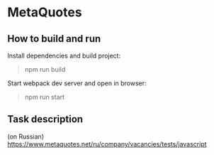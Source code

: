 # MetaQuotes

## How to build and run

Install dependencies and build project:
> npm run build 

Start webpack dev server and open in browser:
> npm run start

## Task description

(on Russian) https://www.metaquotes.net/ru/company/vacancies/tests/javascript